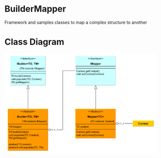 # BuilderMapper

Framework and samples classes to map a complex structure to another

# Class Diagram

<img align="center" src="class.diag.png">
